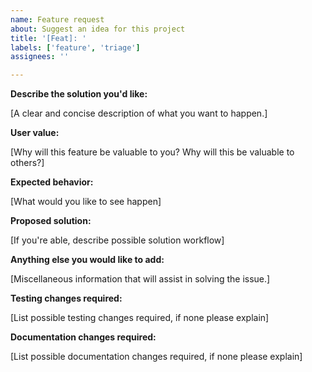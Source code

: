 ```yaml
---
name: Feature request
about: Suggest an idea for this project
title: '[Feat]: '
labels: ['feature', 'triage']
assignees: ''

---
```


**Describe the solution you'd like:**

[A clear and concise description of what you want to happen.]

**User value:**

[Why will this feature be valuable to you? Why will this be valuable to others?]

**Expected behavior:**

[What would you like to see happen]

**Proposed solution:**

[If you're able, describe possible solution workflow]

**Anything else you would like to add:**

[Miscellaneous information that will assist in solving the issue.]

**Testing changes required:**

[List possible testing changes required, if none please explain]

**Documentation changes required:**

[List possible documentation changes required, if none please explain]
